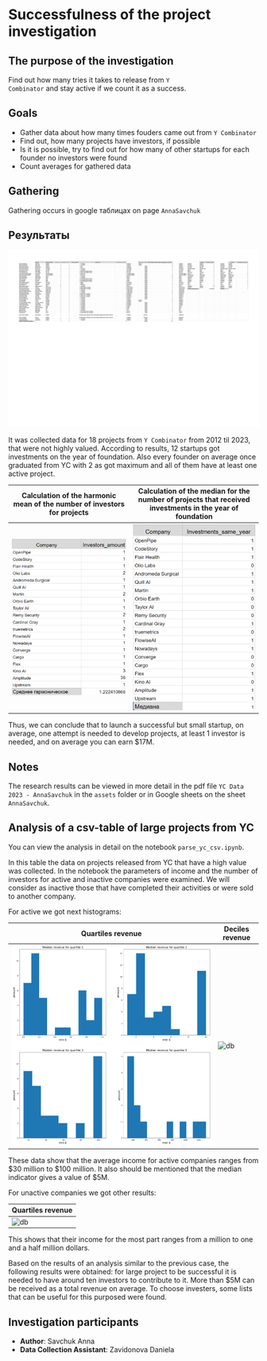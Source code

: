 # Successfulness of the project investigation

## The purpose of the investigation

Find out how many tries it takes to release from <code>Y Combinator</code> and stay active if we count it as a success.

## Goals

<ul> 
<li> Gather data about how many times fouders came out from <code>Y Combinator</code>
<li> Find out, how many projects have investors, if possible
<li> Is it is possible, try to find out for how many of other startups for each founder no investors were found
<li> Count averages for gathered data
</ul>

## Gathering

Gathering occurs in google таблицах on page <code>AnnaSavchuk</code>

## Результаты

![db](./assets/YC_Data_2023_AnnaSavchuk.jpg)

It was collected data for 18 projects from <code>Y Combinator</code> from 2012 til 2023, that were not highly valued. According to results, 12 startups got investments on the year of foundation. Also every founder on average once graduated from YC with 2 as got maximum and all of them have at least one active project.

| Calculation of the harmonic mean of the number of investors for projects | Calculation of the median for the number of projects that received investments in the year of foundation |
|---------------------------------------------------------------------------------|-----------------------------------------------------------------------------------------------------------------------|
| ![db](./assets/Investors_amount.png) | ![db](./assets/Investments_same_year.png)|

Thus, we can conclude that to launch a successful but small startup, on average, one attempt is needed to develop projects, at least 1 investor is needed, and on average you can earn $17M.

## Notes

The research results can be viewed in more detail in the pdf file <code>YC Data 2023 - AnnaSavchuk</code> in the <code>assets</code> folder or in Google sheets on the sheet <code>AnnaSavchuk</code>.

## Analysis of a csv-table of large projects from YC

You can view the analysis in detail on the notebook <code>parse_yc_csv.ipynb</code>.

In this table the data on projects released from YC that have a high value was collected. In the notebook the parameters of income and the number of investors for active and inactive companies were examined. We will consider as inactive those that have completed their activities or were sold to another company.

For active we got next histograms:

| Quartiles revenue | Deciles revenue |
|-------------------|-----------------|
| ![db](./assets/Active_quartiles.png) | ![db](./assets/Active_deciles.png)|

These data show that the average income for active companies ranges from $30 million to $100 million. It also should be mentioned that the median indicator gives a value of $5M.

For unactive companies we got other results:

| Quartiles revenue |
|-------------------|
| ![db](./assets/Notactive_quartiles.png) |

This shows that their income for the most part ranges from a million to one and a half million dollars.

Based on the results of an analysis similar to the previous case, the following results were obtained: for large project to be successful it is needed to have around ten investors to contribute to it. More than $5M can be received as a total revenue on average. To choose investers, some lists that can be useful for this purposed were found.

## Investigation participants

<ul>
<li> <b>Author</b>: Savchuk Anna
<li> <b>Data Collection Assistant</b>: Zavidonova Daniela
</ul>